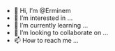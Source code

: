 - 👋 Hi, I’m @Erminem
- 👀 I’m interested in ...
- 🌱 I’m currently learning ...
- 💞️ I’m looking to collaborate on ...
- 📫 How to reach me ...

<!---
Erminem/Erminem is a ✨ special ✨ repository because its `README.md` (this file) appears on your GitHub profile.
You can click the Preview link to take a look at your changes.
--->
